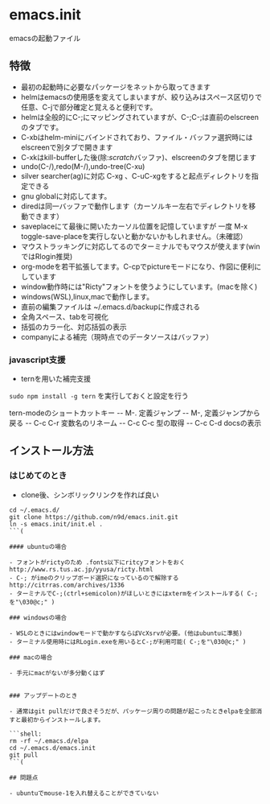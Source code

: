 # emacs.init

emacsの起動ファイル

## 特徴

- 最初の起動時に必要なパッケージをネットから取ってきます
- helmはemacsの使用感を変えてしまいますが、絞り込みはスペース区切りで任意、C-jで部分確定と覚えると便利です。
- helmは全般的にC-;にマッピングされていますが、C-;C-;は直前のelscreenのタブです。
- C-xbはhelm-miniにバインドされており、ファイル・バッファ選択時にはelscreenで別タブで開きます
- C-xkはkill-bufferした後(除:*scratch*バッファ)、elscreenのタブを閉じます
- undo(C-/),redo(M-/),undo-tree(C-xu)
- silver searcher(ag)に対応 C-xg 、C-uC-xgをすると起点ディレクトリを指定できる
- gnu globalに対応してます。
- diredは同一バッファで動作します（カーソルキー左右でディレクトリを移動できます）
- saveplaceにて最後に開いたカーソル位置を記憶していますが 一度 M-x toggle-save-placeを実行しないと動かないかもしれません。（未確認）
- マウストラッキングに対応してるのでターミナルでもマウスが使えます(winではRlogin推奨)
- org-modeを若干拡張してます。C-cpでpictureモードになり、作図に便利にしています
- window動作時には"Ricty"フォントを使うようにしています。(macを除く)
- windows(WSL),linux,macで動作します。
- 直前の編集ファイルは ~/.emacs.d/backupに作成される
- 全角スペース、tabを可視化
- 括弧のカラー化、対応括弧の表示
- companyによる補完（現時点でのデータソースはバッファ）

### javascript支援

- ternを用いた補完支援

`sudo npm install -g tern` を実行しておくと設定を行う

tern-modeのショートカットキー
-- M-. 定義ジャンプ
-- M-, 定義ジャンプから戻る
-- C-c C-r 変数名のリネーム
-- C-c C-c 型の取得
-- C-c C-d docsの表示

## インストール方法

### はじめてのとき

- clone後、シンボリックリンクを作れば良い

```shell:
cd ~/.emacs.d/
git clone https://github.com/n9d/emacs.init.git
ln -s emacs.init/init.el .
```(

#### ubuntuの場合

- フォントがrictyのため .fonts以下にritcyフォントをおく http://www.rs.tus.ac.jp/yyusa/ricty.html
- C-; がimeのクリップボード選択になっているので解除する http://citrras.com/archives/1336
- ターミナルでC-;(ctrl+semicolon)がほしいときにはxtermをインストールする( C-;を"\030@c;" )

### windowsの場合

- WSLのときにはwindowモードで動かすならばVcXsrvが必要。(他はubuntuに準拠)
- ターミナル使用時にはRLogin.exeを用いるとC-;が利用可能( C-;を"\030@c;" )

### macの場合

- 手元にmacがないが多分動くはず


### アップデートのとき

- 通常はgit pullだけで良さそうだが、パッケージ周りの問題が起こったときelpaを全部消すと最初からインストールします。

```shell:
rm -rf ~/.emacs.d/elpa
cd ~/.emacs.d/emacs.init
git pull
```(

## 問題点

- ubuntuでmouse-1を入れ替えることができていない
